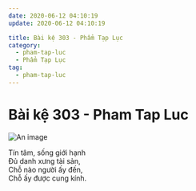 ```yaml
---
date: 2020-06-12 04:10:19
update: 2020-06-12 04:10:19

title: Bài kệ 303 - Phẩm Tạp Lục
category:
  - pham-tap-luc
  - Phẩm Tạp Lục
tag:
  - pham-tap-luc
---
```


# Bài kệ 303 - Pham Tap Luc

![An image](/img/pham-tap-luc/pham-tap-luc-303.jpg)

Tín tâm, sống giới hạnh<br>Ðủ danh xưng tài sản,<br>Chỗ nào người ấy đến,<br>Chỗ ấy được cung kính.<br>
